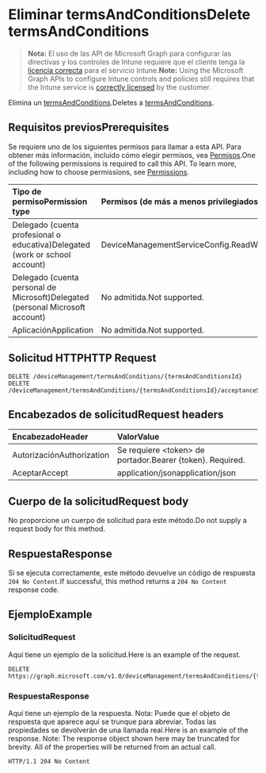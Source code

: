 # <a name="delete-termsandconditions"></a><span data-ttu-id="dd295-101">Eliminar termsAndConditions</span><span class="sxs-lookup"><span data-stu-id="dd295-101">Delete termsAndConditions</span></span>

> <span data-ttu-id="dd295-102">**Nota:** El uso de las API de Microsoft Graph para configurar las directivas y los controles de Intune requiere que el cliente tenga la [licencia correcta](https://go.microsoft.com/fwlink/?linkid=839381) para el servicio Intune.</span><span class="sxs-lookup"><span data-stu-id="dd295-102">**Note:** Using the Microsoft Graph APIs to configure Intune controls and policies still requires that the Intune service is [correctly licensed](https://go.microsoft.com/fwlink/?linkid=839381) by the customer.</span></span>

<span data-ttu-id="dd295-103">Elimina un [termsAndConditions](../resources/intune_companyterms_termsandconditions.md).</span><span class="sxs-lookup"><span data-stu-id="dd295-103">Deletes a [termsAndConditions](../resources/intune_companyterms_termsandconditions.md).</span></span>
## <a name="prerequisites"></a><span data-ttu-id="dd295-104">Requisitos previos</span><span class="sxs-lookup"><span data-stu-id="dd295-104">Prerequisites</span></span>
<span data-ttu-id="dd295-p101">Se requiere uno de los siguientes permisos para llamar a esta API. Para obtener más información, incluido cómo elegir permisos, vea [Permisos](../../../concepts/permissions_reference.md).</span><span class="sxs-lookup"><span data-stu-id="dd295-p101">One of the following permissions is required to call this API. To learn more, including how to choose permissions, see [Permissions](../../../concepts/permissions_reference.md).</span></span>

|<span data-ttu-id="dd295-107">Tipo de permiso</span><span class="sxs-lookup"><span data-stu-id="dd295-107">Permission type</span></span>|<span data-ttu-id="dd295-108">Permisos (de más a menos privilegiados)</span><span class="sxs-lookup"><span data-stu-id="dd295-108">Permissions (from least to most privileged)</span></span>|
|:---|:---|
|<span data-ttu-id="dd295-109">Delegado (cuenta profesional o educativa)</span><span class="sxs-lookup"><span data-stu-id="dd295-109">Delegated (work or school account)</span></span>|<span data-ttu-id="dd295-110">DeviceManagementServiceConfig.ReadWrite.All</span><span class="sxs-lookup"><span data-stu-id="dd295-110">DeviceManagementServiceConfig.ReadWrite.All</span></span>|
|<span data-ttu-id="dd295-111">Delegado (cuenta personal de Microsoft)</span><span class="sxs-lookup"><span data-stu-id="dd295-111">Delegated (personal Microsoft account)</span></span>|<span data-ttu-id="dd295-112">No admitida.</span><span class="sxs-lookup"><span data-stu-id="dd295-112">Not supported.</span></span>|
|<span data-ttu-id="dd295-113">Aplicación</span><span class="sxs-lookup"><span data-stu-id="dd295-113">Application</span></span>|<span data-ttu-id="dd295-114">No admitida.</span><span class="sxs-lookup"><span data-stu-id="dd295-114">Not supported.</span></span>|

## <a name="http-request"></a><span data-ttu-id="dd295-115">Solicitud HTTP</span><span class="sxs-lookup"><span data-stu-id="dd295-115">HTTP Request</span></span>
<!-- {
  "blockType": "ignored"
}
-->
``` http
DELETE /deviceManagement/termsAndConditions/{termsAndConditionsId}
DELETE /deviceManagement/termsAndConditions/{termsAndConditionsId}/acceptanceStatuses/{termsAndConditionsAcceptanceStatusId}/termsAndConditions
```

## <a name="request-headers"></a><span data-ttu-id="dd295-116">Encabezados de solicitud</span><span class="sxs-lookup"><span data-stu-id="dd295-116">Request headers</span></span>
|<span data-ttu-id="dd295-117">Encabezado</span><span class="sxs-lookup"><span data-stu-id="dd295-117">Header</span></span>|<span data-ttu-id="dd295-118">Valor</span><span class="sxs-lookup"><span data-stu-id="dd295-118">Value</span></span>|
|:---|:---|
|<span data-ttu-id="dd295-119">Autorización</span><span class="sxs-lookup"><span data-stu-id="dd295-119">Authorization</span></span>|<span data-ttu-id="dd295-120">Se requiere &lt;token&gt; de portador.</span><span class="sxs-lookup"><span data-stu-id="dd295-120">Bearer {token}. Required.</span></span>|
|<span data-ttu-id="dd295-121">Aceptar</span><span class="sxs-lookup"><span data-stu-id="dd295-121">Accept</span></span>|<span data-ttu-id="dd295-122">application/json</span><span class="sxs-lookup"><span data-stu-id="dd295-122">application/json</span></span>|

## <a name="request-body"></a><span data-ttu-id="dd295-123">Cuerpo de la solicitud</span><span class="sxs-lookup"><span data-stu-id="dd295-123">Request body</span></span>
<span data-ttu-id="dd295-124">No proporcione un cuerpo de solicitud para este método.</span><span class="sxs-lookup"><span data-stu-id="dd295-124">Do not supply a request body for this method.</span></span>

## <a name="response"></a><span data-ttu-id="dd295-125">Respuesta</span><span class="sxs-lookup"><span data-stu-id="dd295-125">Response</span></span>
<span data-ttu-id="dd295-126">Si se ejecuta correctamente, este método devuelve un código de respuesta `204 No Content`.</span><span class="sxs-lookup"><span data-stu-id="dd295-126">If successful, this method returns a `204 No Content` response code.</span></span>

## <a name="example"></a><span data-ttu-id="dd295-127">Ejemplo</span><span class="sxs-lookup"><span data-stu-id="dd295-127">Example</span></span>
### <a name="request"></a><span data-ttu-id="dd295-128">Solicitud</span><span class="sxs-lookup"><span data-stu-id="dd295-128">Request</span></span>
<span data-ttu-id="dd295-129">Aquí tiene un ejemplo de la solicitud.</span><span class="sxs-lookup"><span data-stu-id="dd295-129">Here is an example of the request.</span></span>
``` http
DELETE https://graph.microsoft.com/v1.0/deviceManagement/termsAndConditions/{termsAndConditionsId}
```

### <a name="response"></a><span data-ttu-id="dd295-130">Respuesta</span><span class="sxs-lookup"><span data-stu-id="dd295-130">Response</span></span>
<span data-ttu-id="dd295-p102">Aquí tiene un ejemplo de la respuesta. Nota: Puede que el objeto de respuesta que aparece aquí se trunque para abreviar. Todas las propiedades se devolverán de una llamada real.</span><span class="sxs-lookup"><span data-stu-id="dd295-p102">Here is an example of the response. Note: The response object shown here may be truncated for brevity. All of the properties will be returned from an actual call.</span></span>
``` http
HTTP/1.1 204 No Content
```



